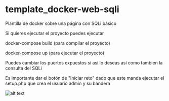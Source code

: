 # template_docker-web-sqli
Plantilla de docker sobre una página con SQLi básico 

Si quieres ejecutar el proyecto puedes ejecutar

docker-compose build (para compilar el proyecto)

docker-compose up (para ejecutar el proyecto)

Puedes cambiar los puertos expuestos si asi lo deseas así como tambien la consulta del SQLi 

Es importante dar el botón de "Iniciar reto" dado que este manda ejecutar el setup.php que crea el usuario admin y su bandera

![alt text](https://i.imgur.com/96y9KSq.jpeg)

